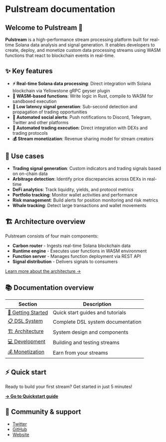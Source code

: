 # Pulstream documentation

## Welcome to Pulstream 🚀

**Pulstream** is a high-performance stream processing platform built for real-time Solana data analysis and signal generation. It enables developers to create, deploy, and monetize custom data processing streams using WASM functions that react to blockchain events in real-time.

## ✨ Key features

- **⚡ Real-time Solana data processing**: Direct integration with Solana blockchain via Yellowstone gRPC geyser plugin
- **🔧 WASM-based functions**: Write logic in Rust, compile to WASM for sandboxed execution
- **📡 Low latency signal generation**: Sub-second detection and propagation of trading opportunities
- **📱 Automated social alerts**: Push notifications to Discord, Telegram, Twitter and other platforms
- **🤖 Automated trading execution**: Direct integration with DEXs and trading protocols
- **💰 Stream monetization**: Revenue sharing model for stream creators

## 🎯 Use cases
- **Trading signal generation**: Custom indicators and trading signals based on on-chain data
- **Arbitrage detection**: Identify price discrepancies across DEXs in real-time
- **DeFi analytics**: Track liquidity, yields, and protocol metrics
- **Portfolio tracking**: Monitor wallet activities and performance
- **Risk management**: Build alerts for position monitoring and risk metrics
- **Whale tracking**: Detect large transactions and wallet movements

## 🏗️ Architecture overview

Pulstream consists of four main components:

* **Carbon router** - Ingests real-time Solana blockchain data
* **Runtime engine** - Executes user functions in WASM environment  
* **Function server** - Manages function deployment via REST API
* **Signal distribution** - Delivers signals to consumers

[Learn more about the architecture →](architecture/README.md)

## 📚 Documentation overview

| Section | Description |
|---------|-------------|
| [🚀 Getting Started](getting-started/quickstart.md) | Quick start guides and tutorials |
| [📋 DSL System](dsl-system/structure.md) | Complete DSL system documentation |
| [🏗️ Architecture](architecture/overview.md) | System design and components |
| [💻 Development](development/README.md) | Building and testing streams |
| [💰 Monetization](monetization/README.md) | Earn from your streams |

## ⚡ Quick start

Ready to build your first stream? Get started in just 5 minutes!

[**→ Go to Quickstart guide**](getting-started/quickstart.md)

## 🤝 Community & support

- [Twitter](https://x.com/pulstream_so)
- [GitHub](https://github.com/pulstream)
- [Website](https://pulstream.so)